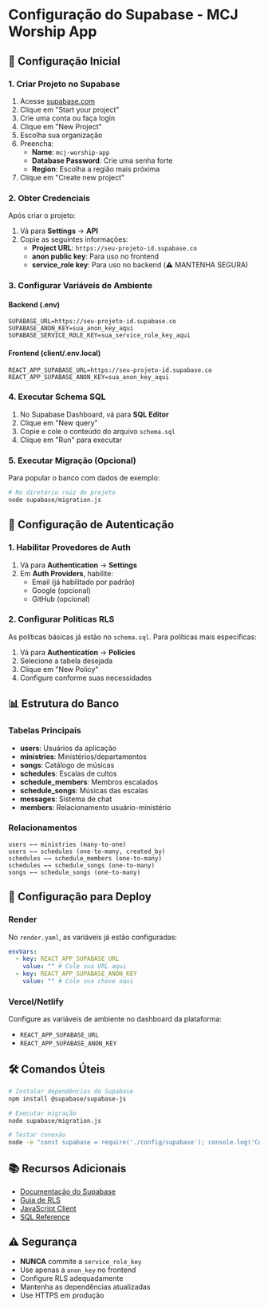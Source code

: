 # Configuração do Supabase - MCJ Worship App

## 🚀 Configuração Inicial

### 1. Criar Projeto no Supabase

1. Acesse [supabase.com](https://supabase.com)
2. Clique em "Start your project"
3. Crie uma conta ou faça login
4. Clique em "New Project"
5. Escolha sua organização
6. Preencha:
   - **Name**: `mcj-worship-app`
   - **Database Password**: Crie uma senha forte
   - **Region**: Escolha a região mais próxima
7. Clique em "Create new project"

### 2. Obter Credenciais

Após criar o projeto:

1. Vá para **Settings** → **API**
2. Copie as seguintes informações:
   - **Project URL**: `https://seu-projeto-id.supabase.co`
   - **anon public key**: Para uso no frontend
   - **service_role key**: Para uso no backend (⚠️ MANTENHA SEGURA)

### 3. Configurar Variáveis de Ambiente

#### Backend (.env)
```env
SUPABASE_URL=https://seu-projeto-id.supabase.co
SUPABASE_ANON_KEY=sua_anon_key_aqui
SUPABASE_SERVICE_ROLE_KEY=sua_service_role_key_aqui
```

#### Frontend (client/.env.local)
```env
REACT_APP_SUPABASE_URL=https://seu-projeto-id.supabase.co
REACT_APP_SUPABASE_ANON_KEY=sua_anon_key_aqui
```

### 4. Executar Schema SQL

1. No Supabase Dashboard, vá para **SQL Editor**
2. Clique em "New query"
3. Copie e cole o conteúdo do arquivo `schema.sql`
4. Clique em "Run" para executar

### 5. Executar Migração (Opcional)

Para popular o banco com dados de exemplo:

```bash
# No diretório raiz do projeto
node supabase/migration.js
```

## 🔐 Configuração de Autenticação

### 1. Habilitar Provedores de Auth

1. Vá para **Authentication** → **Settings**
2. Em **Auth Providers**, habilite:
   - Email (já habilitado por padrão)
   - Google (opcional)
   - GitHub (opcional)

### 2. Configurar Políticas RLS

As políticas básicas já estão no `schema.sql`. Para políticas mais específicas:

1. Vá para **Authentication** → **Policies**
2. Selecione a tabela desejada
3. Clique em "New Policy"
4. Configure conforme suas necessidades

## 📊 Estrutura do Banco

### Tabelas Principais

- **users**: Usuários da aplicação
- **ministries**: Ministérios/departamentos
- **songs**: Catálogo de músicas
- **schedules**: Escalas de cultos
- **schedule_members**: Membros escalados
- **schedule_songs**: Músicas das escalas
- **messages**: Sistema de chat
- **members**: Relacionamento usuário-ministério

### Relacionamentos

```
users ←→ ministries (many-to-one)
users ←→ schedules (one-to-many, created_by)
schedules ←→ schedule_members (one-to-many)
schedules ←→ schedule_songs (one-to-many)
songs ←→ schedule_songs (one-to-many)
```

## 🔧 Configuração para Deploy

### Render

No `render.yaml`, as variáveis já estão configuradas:

```yaml
envVars:
  - key: REACT_APP_SUPABASE_URL
    value: "" # Cole sua URL aqui
  - key: REACT_APP_SUPABASE_ANON_KEY
    value: "" # Cole sua chave aqui
```

### Vercel/Netlify

Configure as variáveis de ambiente no dashboard da plataforma:

- `REACT_APP_SUPABASE_URL`
- `REACT_APP_SUPABASE_ANON_KEY`

## 🛠️ Comandos Úteis

```bash
# Instalar dependências do Supabase
npm install @supabase/supabase-js

# Executar migração
node supabase/migration.js

# Testar conexão
node -e "const supabase = require('./config/supabase'); console.log('Conectado ao Supabase!');"
```

## 📚 Recursos Adicionais

- [Documentação do Supabase](https://supabase.com/docs)
- [Guia de RLS](https://supabase.com/docs/guides/auth/row-level-security)
- [JavaScript Client](https://supabase.com/docs/reference/javascript)
- [SQL Reference](https://supabase.com/docs/reference/sql)

## ⚠️ Segurança

- **NUNCA** commite a `service_role_key`
- Use apenas a `anon_key` no frontend
- Configure RLS adequadamente
- Mantenha as dependências atualizadas
- Use HTTPS em produção